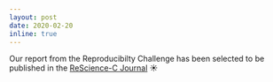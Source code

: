 ```yaml
---
layout: post
date: 2020-02-20
inline: true
---
```


Our report from the Reproducibilty Challenge has been selected to be published in the [ReScience-C Journal](https://rescience-c.github.io/) :sunny:

